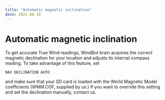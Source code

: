 ```yaml
---
title: "Automatic magnetic inclination"
date: 2021-08-18
---
```

# Automatic magnetic inclination

To get accurate True Wind readings, WindBot brain acquires the correct magnetic declination for your location and adjusts its internal compass reading. To take advantage of this feature, set   

```NAV DECLINATION AUTO ```

and make sure that your SD card is loaded with the World Magnetic Model coefficients (WMM.COF, supplied by us.) If you want to override this setting and set the declination manually, contact us.